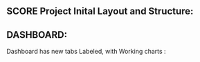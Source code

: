 ## SCORE Project Inital Layout and Structure:

## DASHBOARD:
<p></p>Dashboard has new tabs Labeled, with Working charts :</p>


